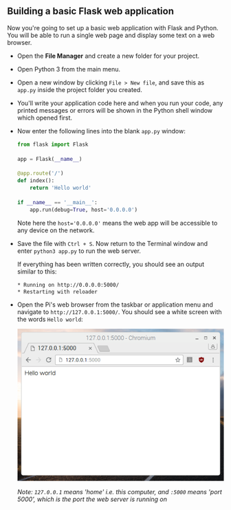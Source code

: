 ## Building a basic Flask web application

Now you're going to set up a basic web application with Flask and Python. You will be able to run a single web page and display some text on a web browser.

- Open the **File Manager** and create a new folder for your project.

- Open Python 3 from the main menu.

- Open a new window by clicking `File > New file`, and save this as `app.py` inside the project folder you created.

- You'll write your application code here and when you run your code, any printed messages or errors will be shown in the Python shell window which opened first.

- Now enter the following lines into the blank `app.py` window:

    ```python
    from flask import Flask

    app = Flask(__name__)

    @app.route('/')
    def index():
        return 'Hello world'

    if __name__ == '__main__':
        app.run(debug=True, host='0.0.0.0')
    ```
    
    Note here the `host='0.0.0.0'` means the web app will be accessible to any device on the network.

- Save the file with `Ctrl + S`. Now return to the Terminal window and enter `python3 app.py` to run the web server.

    If everything has been written correctly, you should see an output similar to this:

    ```
    * Running on http://0.0.0.0:5000/
    * Restarting with reloader
    ```

- Open the Pi's web browser from the taskbar or application menu and navigate to `http://127.0.0.1:5000/`. You should see a white screen with the words `Hello world`:

    ![Flask Hello world](images/flask-hello-world.png)

    *Note: `127.0.0.1` means 'home' i.e. this computer, and `:5000` means 'port 5000', which is the port the web server is running on*

